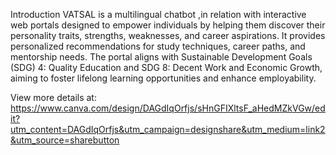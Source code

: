 Introduction
VATSAL is a multilingual chatbot ,in relation with  interactive web portals designed to empower individuals by helping them discover their personality traits, 
strengths, weaknesses, and career aspirations. It provides personalized recommendations for study techniques, career paths, and mentorship needs. 
The portal aligns with Sustainable Development Goals (SDG) 4: Quality Education and SDG 8: Decent Work and Economic Growth, aiming to foster lifelong 
learning opportunities and enhance employability.

View more details at:
https://www.canva.com/design/DAGdIqOrfjs/sHnGFIXltsF_aHedMZkVGw/edit?utm_content=DAGdIqOrfjs&utm_campaign=designshare&utm_medium=link2&utm_source=sharebutton
